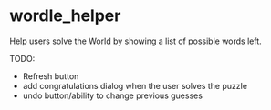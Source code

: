 # wordle_helper

Help users solve the World by showing a list of possible words left.

TODO:
- Refresh button
- add congratulations dialog when the user solves the puzzle
- undo button/ability to change previous guesses
